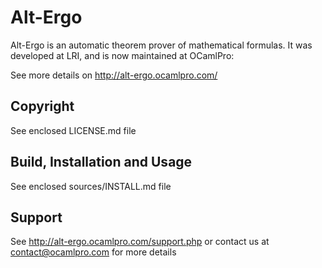 # Alt-Ergo

Alt-Ergo is an automatic theorem prover of mathematical formulas. It
was developed at LRI, and is now maintained at OCamlPro:

See more details on http://alt-ergo.ocamlpro.com/


## Copyright

See enclosed LICENSE.md file


## Build, Installation and Usage

See enclosed sources/INSTALL.md file


## Support

See http://alt-ergo.ocamlpro.com/support.php or contact us at
contact@ocamlpro.com for more details

